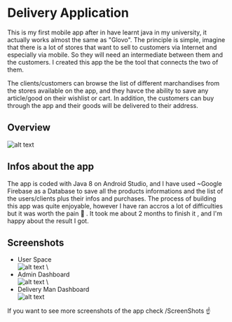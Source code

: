 # Delivery Application 
This is my first mobile app after in have learnt java in my university, it actually works almost the same as "Glovo".
The principle is simple, imagine that there is a lot of stores that want to sell to customers via Internet and especially via mobile. So they will need an intermediate between them and the customers. I created this app the be the tool that connects the two of them.

The clients/customers can browse the list of different marchandises from the stores available on the app, and they havce the ability to save any article/good on their wishlist or cart. In addition, the customers can buy through the app and their goods will be delivered to their address.


## Overview 
![alt text](https://github.com/SamoudiAnas/My-first-android-java-app/blob/main/Screenshots/1.PNG)


## Infos about the app
The app is coded with Java 8 on Android Studio, and I have used ~Google Firebase as a Database to save all the products informations and the list of the users/clients plus their infos and purchases.
The process of building this app was quite enjoyable, however I have ran accros a lot of difficulties but it was worth the pain :muscle: . It took me about 2 months to finish it , and I'm happy about the result I got.

## Screenshots

- User Space
\
![alt text](https://github.com/SamoudiAnas/My-first-android-java-app/blob/main/Screenshots/6.PNG)
\
- Admin Dashboard
\
![alt text](https://github.com/SamoudiAnas/My-first-android-java-app/blob/main/Screenshots/16.PNG)
\
- Delivery Man Dashboard
\
![alt text](https://github.com/SamoudiAnas/My-first-android-java-app/blob/main/Screenshots/22.PNG)


If you want to see more screenshots of the app check /ScreenShots :point_up:
